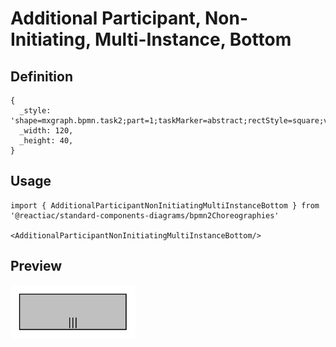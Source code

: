 # Additional Participant, Non-Initiating, Multi-Instance, Bottom

## Definition

```
{
  _style: 'shape=mxgraph.bpmn.task2;part=1;taskMarker=abstract;rectStyle=square;verticalAlign=top;isLoopMultiParallel=1;fillColor=#C0C0C0;whiteSpace=wrap;html=1;',
  _width: 120,
  _height: 40,
}
```

## Usage

```
import { AdditionalParticipantNonInitiatingMultiInstanceBottom } from '@reactiac/standard-components-diagrams/bpmn2Choreographies'

<AdditionalParticipantNonInitiatingMultiInstanceBottom/>
```

## Preview

<img src="./additional-participant-non-initiating-multi-instance-bottom.png" width="200"/>
